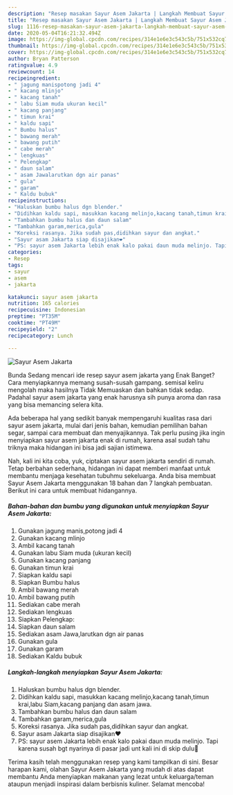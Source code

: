 ```yaml
---
description: "Resep masakan Sayur Asem Jakarta | Langkah Membuat Sayur Asem Jakarta Yang Menggugah Selera"
title: "Resep masakan Sayur Asem Jakarta | Langkah Membuat Sayur Asem Jakarta Yang Menggugah Selera"
slug: 1116-resep-masakan-sayur-asem-jakarta-langkah-membuat-sayur-asem-jakarta-yang-menggugah-selera
date: 2020-05-04T16:21:32.494Z
image: https://img-global.cpcdn.com/recipes/314e1e6e3c543c5b/751x532cq70/sayur-asem-jakarta-foto-resep-utama.jpg
thumbnail: https://img-global.cpcdn.com/recipes/314e1e6e3c543c5b/751x532cq70/sayur-asem-jakarta-foto-resep-utama.jpg
cover: https://img-global.cpcdn.com/recipes/314e1e6e3c543c5b/751x532cq70/sayur-asem-jakarta-foto-resep-utama.jpg
author: Bryan Patterson
ratingvalue: 4.9
reviewcount: 14
recipeingredient:
- " jagung manispotong jadi 4"
- " kacang mlinjo"
- " kacang tanah"
- " labu Siam muda ukuran kecil"
- " kacang panjang"
- " timun krai"
- " kaldu sapi"
- " Bumbu halus"
- " bawang merah"
- " bawang putih"
- " cabe merah"
- " lengkuas"
- " Pelengkap"
- " daun salam"
- " asam Jawalarutkan dgn air panas"
- " gula"
- " garam"
- " Kaldu bubuk"
recipeinstructions:
- "Haluskan bumbu halus dgn blender."
- "Didihkan kaldu sapi, masukkan kacang melinjo,kacang tanah,timun krai,labu Siam,kacang panjang dan asam jawa."
- "Tambahkan bumbu halus dan daun salam"
- "Tambahkan garam,merica,gula"
- "Koreksi rasanya. Jika sudah pas,didihkan sayur dan angkat."
- "Sayur asam Jakarta siap disajikan❤️"
- "PS: sayur asem Jakarta lebih enak kalo pakai daun muda melinjo. Tapi karena susah bgt nyarinya di pasar jadi unt kali ini di skip dulu🙏"
categories:
- Resep
tags:
- sayur
- asem
- jakarta

katakunci: sayur asem jakarta 
nutrition: 165 calories
recipecuisine: Indonesian
preptime: "PT35M"
cooktime: "PT49M"
recipeyield: "2"
recipecategory: Lunch

---
```



![Sayur Asem Jakarta](https://img-global.cpcdn.com/recipes/314e1e6e3c543c5b/751x532cq70/sayur-asem-jakarta-foto-resep-utama.jpg)

Bunda Sedang mencari ide resep sayur asem jakarta yang Enak Banget? Cara menyiapkannya memang susah-susah gampang. semisal keliru mengolah maka hasilnya Tidak Memuaskan dan bahkan tidak sedap. Padahal sayur asem jakarta yang enak harusnya sih punya aroma dan rasa yang bisa memancing selera kita.

Ada beberapa hal yang sedikit banyak mempengaruhi kualitas rasa dari sayur asem jakarta, mulai dari jenis bahan, kemudian pemilihan bahan segar, sampai cara membuat dan menyajikannya. Tak perlu pusing jika ingin menyiapkan sayur asem jakarta enak di rumah, karena asal sudah tahu triknya maka hidangan ini bisa jadi sajian istimewa.




Nah, kali ini kita coba, yuk, ciptakan sayur asem jakarta sendiri di rumah. Tetap berbahan sederhana, hidangan ini dapat memberi manfaat untuk membantu menjaga kesehatan tubuhmu sekeluarga. Anda bisa membuat Sayur Asem Jakarta menggunakan 18 bahan dan 7 langkah pembuatan. Berikut ini cara untuk membuat hidangannya.

<!--inarticleads1-->

##### Bahan-bahan dan bumbu yang digunakan untuk menyiapkan Sayur Asem Jakarta:

1. Gunakan  jagung manis,potong jadi 4
1. Gunakan  kacang mlinjo
1. Ambil  kacang tanah
1. Gunakan  labu Siam muda (ukuran kecil)
1. Gunakan  kacang panjang
1. Gunakan  timun krai
1. Siapkan  kaldu sapi
1. Siapkan  Bumbu halus
1. Ambil  bawang merah
1. Ambil  bawang putih
1. Sediakan  cabe merah
1. Sediakan  lengkuas
1. Siapkan  Pelengkap:
1. Siapkan  daun salam
1. Sediakan  asam Jawa,larutkan dgn air panas
1. Gunakan  gula
1. Gunakan  garam
1. Sediakan  Kaldu bubuk




<!--inarticleads2-->

##### Langkah-langkah menyiapkan Sayur Asem Jakarta:

1. Haluskan bumbu halus dgn blender.
1. Didihkan kaldu sapi, masukkan kacang melinjo,kacang tanah,timun krai,labu Siam,kacang panjang dan asam jawa.
1. Tambahkan bumbu halus dan daun salam
1. Tambahkan garam,merica,gula
1. Koreksi rasanya. Jika sudah pas,didihkan sayur dan angkat.
1. Sayur asam Jakarta siap disajikan❤️
1. PS: sayur asem Jakarta lebih enak kalo pakai daun muda melinjo. Tapi karena susah bgt nyarinya di pasar jadi unt kali ini di skip dulu🙏




Terima kasih telah menggunakan resep yang kami tampilkan di sini. Besar harapan kami, olahan Sayur Asem Jakarta yang mudah di atas dapat membantu Anda menyiapkan makanan yang lezat untuk keluarga/teman ataupun menjadi inspirasi dalam berbisnis kuliner. Selamat mencoba!
